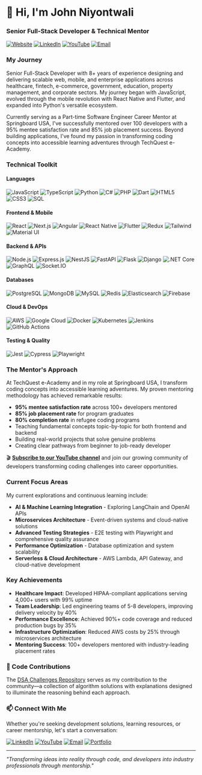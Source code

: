 # 👋 Hi, I'm John Niyontwali

### Senior Full-Stack Developer & Technical Mentor

[![Website](https://img.shields.io/badge/Website-nijohn.dev-brightgreen?style=flat-square&logo=mozilla)](https://nijohn.dev)
[![LinkedIn](https://img.shields.io/badge/LinkedIn-Connect-blue?style=flat-square&logo=linkedin)](https://www.linkedin.com/in/john-niyontwali-816549111/)
[![YouTube](https://img.shields.io/badge/YouTube-TechQuest_eAcademy-red?style=flat-square&logo=youtube)](https://www.youtube.com/@TechQuest-eAcademy/videos)
[![Email](https://img.shields.io/badge/Email-nijohn0001%40gmail.com-red?style=flat-square&logo=gmail)](mailto:nijohn0001@gmail.com)

### My Journey

Senior Full-Stack Developer with 8+ years of experience designing and delivering scalable web, mobile, and enterprise applications across healthcare, fintech, e-commerce, government, education, property management, and corporate sectors. My journey began with JavaScript, evolved through the mobile revolution with React Native and Flutter, and expanded into Python's versatile ecosystem.

Currently serving as a Part-time Software Engineer Career Mentor at Springboard USA, I've successfully mentored over 100 developers with a 95% mentee satisfaction rate and 85% job placement success. Beyond building applications, I've found my passion in transforming coding concepts into accessible learning adventures through TechQuest e-Academy.

### Technical Toolkit

#### Languages
![JavaScript](https://img.shields.io/badge/JavaScript-F7DF1E?style=flat-square&logo=javascript&logoColor=black)
![TypeScript](https://img.shields.io/badge/TypeScript-3178C6?style=flat-square&logo=typescript&logoColor=white)
![Python](https://img.shields.io/badge/Python-3776AB?style=flat-square&logo=python&logoColor=white)
![C#](https://img.shields.io/badge/C%23-239120?style=flat-square&logo=csharp&logoColor=white)
![PHP](https://img.shields.io/badge/PHP-777BB4?style=flat-square&logo=php&logoColor=white)
![Dart](https://img.shields.io/badge/Dart-0175C2?style=flat-square&logo=dart&logoColor=white)
![HTML5](https://img.shields.io/badge/HTML5-E34F26?style=flat-square&logo=html5&logoColor=white)
![CSS3](https://img.shields.io/badge/CSS3-1572B6?style=flat-square&logo=css3&logoColor=white)
![SQL](https://img.shields.io/badge/SQL-4479A1?style=flat-square&logo=postgresql&logoColor=white)

#### Frontend & Mobile
![React](https://img.shields.io/badge/React-61DAFB?style=flat-square&logo=react&logoColor=black)
![Next.js](https://img.shields.io/badge/Next.js-000000?style=flat-square&logo=nextdotjs&logoColor=white)
![Angular](https://img.shields.io/badge/Angular-DD0031?style=flat-square&logo=angular&logoColor=white)
![React Native](https://img.shields.io/badge/React_Native-61DAFB?style=flat-square&logo=react&logoColor=black)
![Flutter](https://img.shields.io/badge/Flutter-02569B?style=flat-square&logo=flutter&logoColor=white)
![Redux](https://img.shields.io/badge/Redux-764ABC?style=flat-square&logo=redux&logoColor=white)
![Tailwind](https://img.shields.io/badge/Tailwind-06B6D4?style=flat-square&logo=tailwindcss&logoColor=white)
![Material UI](https://img.shields.io/badge/Material_UI-007FFF?style=flat-square&logo=mui&logoColor=white)

#### Backend & APIs
![Node.js](https://img.shields.io/badge/Node.js-339933?style=flat-square&logo=nodedotjs&logoColor=white)
![Express.js](https://img.shields.io/badge/Express-000000?style=flat-square&logo=express&logoColor=white)
![NestJS](https://img.shields.io/badge/NestJS-E0234E?style=flat-square&logo=nestjs&logoColor=white)
![FastAPI](https://img.shields.io/badge/FastAPI-009688?style=flat-square&logo=fastapi&logoColor=white)
![Flask](https://img.shields.io/badge/Flask-333333?style=flat-square&logo=flask&logoColor=white)
![Django](https://img.shields.io/badge/Django-092E20?style=flat-square&logo=django&logoColor=white)
![.NET Core](https://img.shields.io/badge/.NET_Core-512BD4?style=flat-square&logo=dotnet&logoColor=white)
![GraphQL](https://img.shields.io/badge/GraphQL-E10098?style=flat-square&logo=graphql&logoColor=white)
![Socket.IO](https://img.shields.io/badge/Socket.IO-010101?style=flat-square&logo=socketdotio&logoColor=white)

#### Databases
![PostgreSQL](https://img.shields.io/badge/PostgreSQL-4169E1?style=flat-square&logo=postgresql&logoColor=white)
![MongoDB](https://img.shields.io/badge/MongoDB-47A248?style=flat-square&logo=mongodb&logoColor=white)
![MySQL](https://img.shields.io/badge/MySQL-4479A1?style=flat-square&logo=mysql&logoColor=white)
![Redis](https://img.shields.io/badge/Redis-DC382D?style=flat-square&logo=redis&logoColor=white)
![Elasticsearch](https://img.shields.io/badge/Elasticsearch-005571?style=flat-square&logo=elasticsearch&logoColor=white)
![Firebase](https://img.shields.io/badge/Firebase-FFCA28?style=flat-square&logo=firebase&logoColor=black)

#### Cloud & DevOps
![AWS](https://img.shields.io/badge/AWS-232F3E?style=flat-square&logo=amazonaws&logoColor=white)
![Google Cloud](https://img.shields.io/badge/Google_Cloud-4285F4?style=flat-square&logo=googlecloud&logoColor=white)
![Docker](https://img.shields.io/badge/Docker-2496ED?style=flat-square&logo=docker&logoColor=white)
![Kubernetes](https://img.shields.io/badge/K8s-326CE5?style=flat-square&logo=kubernetes&logoColor=white)
![Jenkins](https://img.shields.io/badge/Jenkins-D24939?style=flat-square&logo=jenkins&logoColor=white)
![GitHub Actions](https://img.shields.io/badge/GitHub_Actions-2088FF?style=flat-square&logo=githubactions&logoColor=white)

#### Testing & Quality
![Jest](https://img.shields.io/badge/Jest-C21325?style=flat-square&logo=jest&logoColor=white)
![Cypress](https://img.shields.io/badge/Cypress-17202C?style=flat-square&logo=cypress&logoColor=white)
![Playwright](https://img.shields.io/badge/Playwright-2EAD33?style=flat-square&logo=playwright&logoColor=white)

### The Mentor's Approach

At TechQuest e-Academy and in my role at Springboard USA, I transform coding concepts into accessible learning adventures. My proven mentoring methodology has achieved remarkable results:

- **95% mentee satisfaction rate** across 100+ developers mentored
- **85% job placement rate** for program graduates
- **80% completion rate** in refugee coding programs
- Teaching fundamental concepts topic-by-topic for both frontend and backend
- Building real-world projects that solve genuine problems
- Creating clear pathways from beginner to job-ready developer

🎬 **[Subscribe to our YouTube channel](https://www.youtube.com/@TechQuest-eAcademy/videos)** and join our growing community of developers transforming coding challenges into career opportunities.

### Current Focus Areas

My current explorations and continuous learning include:

- **AI & Machine Learning Integration** - Exploring LangChain and OpenAI APIs
- **Microservices Architecture** - Event-driven systems and cloud-native solutions
- **Advanced Testing Strategies** - E2E testing with Playwright and comprehensive quality assurance
- **Performance Optimization** - Database optimization and system scalability
- **Serverless & Cloud Architecture** - AWS Lambda, API Gateway, and cloud-native development

### Key Achievements

- **Healthcare Impact**: Developed HIPAA-compliant applications serving 4,000+ users with 99% uptime
- **Team Leadership**: Led engineering teams of 5-8 developers, improving delivery velocity by 40%
- **Performance Excellence**: Achieved 90%+ code coverage and reduced production bugs by 35%
- **Infrastructure Optimization**: Reduced AWS costs by 25% through microservices architecture
- **Mentoring Success**: 100+ developers mentored with industry-leading placement rates

### 🧩 Code Contributions

The [DSA Challenges Repository](https://github.com/niyontwali/js-daily-dsa-challenges) serves as my contribution to the community—a collection of algorithm solutions with explanations designed to illuminate the reasoning behind each approach.

### 📫 Connect With Me

Whether you're seeking development solutions, learning resources, or career mentorship, let's start a conversation:

[![LinkedIn](https://img.shields.io/badge/LinkedIn-Connect-0A66C2?style=flat-square&logo=linkedin)](https://www.linkedin.com/in/john-niyontwali-816549111/)
[![YouTube](https://img.shields.io/badge/YouTube-Subscribe-FF0000?style=flat-square&logo=youtube)](https://www.youtube.com/@TechQuest-eAcademy/videos)
[![Email](https://img.shields.io/badge/Email-Contact-EA4335?style=flat-square&logo=gmail)](mailto:nijohn0001@gmail.com)
[![Portfolio](https://img.shields.io/badge/Portfolio-Visit-14A800?style=flat-square&logo=safari)](https://nijohn.dev)

---
*"Transforming ideas into reality through code, and developers into industry professionals through mentorship."*
